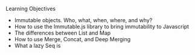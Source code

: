 Learning Objectives

- Immutable objects. Who, what, when, where, and why?
- How to use the Immutable.js library to bring immutability to Javascript
- The differences between List and Map
- How to use Merge, Concat, and Deep Merging
- What a lazy Seq is
